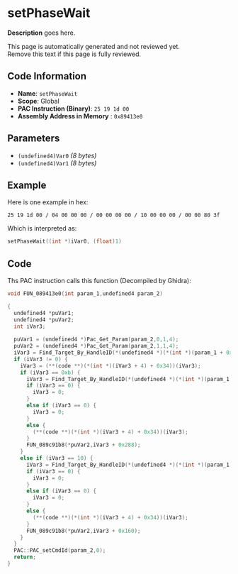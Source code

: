 # setPhaseWait

**Description** goes here.

This page is automatically generated and not reviewed yet.<br>Remove this text if this page is fully reviewed.

## Code Information

- **Name**: `setPhaseWait`
- **Scope**: Global
- **PAC Instruction (Binary)**: `25 19 1d 00`
- **Assembly Address in Memory** : `0x89413e0`

## Parameters

- `(undefined4)Var0` *(8 bytes)*
- `(undefined4)Var1` *(8 bytes)*

## Example

Here is one example in hex:

```25 19 1d 00 / 04 00 00 00 / 00 00 00 00 / 10 00 00 00 / 00 00 80 3f```

Which is interpreted as:

```c
setPhaseWait((int *)iVar0, (float)1)
```

## Code

Ths PAC instruction calls this function (Decompiled by Ghidra):

```c
void FUN_089413e0(int param_1,undefined4 param_2)

{
  undefined4 *puVar1;
  undefined4 *puVar2;
  int iVar3;
  
  puVar1 = (undefined4 *)Pac_Get_Param(param_2,0,1,4);
  puVar2 = (undefined4 *)Pac_Get_Param(param_2,1,1,4);
  iVar3 = Find_Target_By_HandleID(*(undefined4 *)(*(int *)(param_1 + 0x10) + 0xe8),*puVar1,1);
  if (iVar3 != 0) {
    iVar3 = (**(code **)(*(int *)(iVar3 + 4) + 0x34))(iVar3);
    if (iVar3 == 0xb) {
      iVar3 = Find_Target_By_HandleID(*(undefined4 *)(*(int *)(param_1 + 0x10) + 0xe8),*puVar1,1);
      if (iVar3 == 0) {
        iVar3 = 0;
      }
      else if (iVar3 == 0) {
        iVar3 = 0;
      }
      else {
        (**(code **)(*(int *)(iVar3 + 4) + 0x34))(iVar3);
      }
      FUN_089c91b8(*puVar2,iVar3 + 0x288);
    }
    else if (iVar3 == 10) {
      iVar3 = Find_Target_By_HandleID(*(undefined4 *)(*(int *)(param_1 + 0x10) + 0xe8),*puVar1,1);
      if (iVar3 == 0) {
        iVar3 = 0;
      }
      else if (iVar3 == 0) {
        iVar3 = 0;
      }
      else {
        (**(code **)(*(int *)(iVar3 + 4) + 0x34))(iVar3);
      }
      FUN_089c91b8(*puVar2,iVar3 + 0x160);
    }
  }
  PAC::PAC_setCmdId(param_2,0);
  return;
}
```

